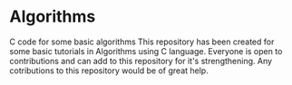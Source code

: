 # Algorithms
C code for some basic algorithms
This repository has been created for some basic tutorials in Algorithms using C language.
Everyone is open to contributions and can add to this repository for it's strengthening. 
Any cotributions to this repository would be of great help. 
